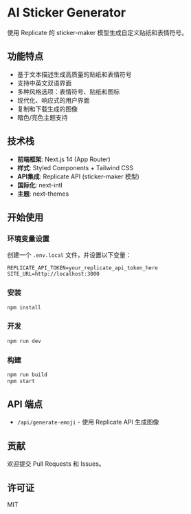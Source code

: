 # AI Sticker Generator

使用 Replicate 的 sticker-maker 模型生成自定义贴纸和表情符号。

## 功能特点

- 基于文本描述生成高质量的贴纸和表情符号
- 支持中英文双语界面
- 多种风格选项：表情符号、贴纸和图标
- 现代化、响应式的用户界面
- 复制和下载生成的图像
- 暗色/亮色主题支持

## 技术栈

- **前端框架**: Next.js 14 (App Router)
- **样式**: Styled Components + Tailwind CSS
- **API集成**: Replicate API (sticker-maker 模型)
- **国际化**: next-intl
- **主题**: next-themes

## 开始使用

### 环境变量设置

创建一个 `.env.local` 文件，并设置以下变量：

```
REPLICATE_API_TOKEN=your_replicate_api_token_here
SITE_URL=http://localhost:3000
```

### 安装

```bash
npm install
```

### 开发

```bash
npm run dev
```

### 构建

```bash
npm run build
npm start
```

## API 端点

- `/api/generate-emoji` - 使用 Replicate API 生成图像

## 贡献

欢迎提交 Pull Requests 和 Issues。

## 许可证

MIT
